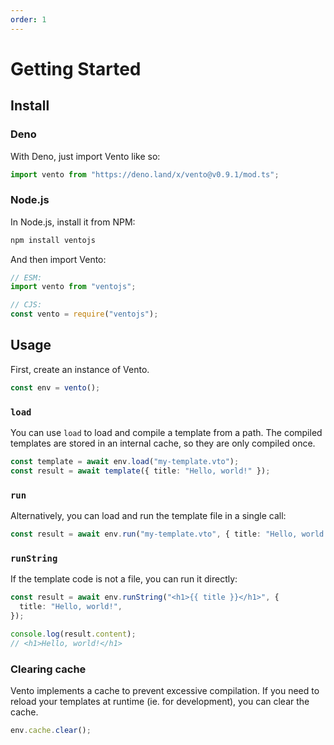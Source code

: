 ```yaml
---
order: 1
---
```


# Getting Started

## Install

### Deno

With Deno, just import Vento like so:

```js
import vento from "https://deno.land/x/vento@v0.9.1/mod.ts";
```

### Node.js

In Node.js, install it from NPM:

```sh
npm install ventojs
```

And then import Vento:

```js
// ESM:
import vento from "ventojs";

// CJS:
const vento = require("ventojs");
```

## Usage

First, create an instance of Vento.

```js
const env = vento();
```

### `load`

You can use `load` to load and compile a template from a path. The compiled
templates are stored in an internal cache, so they are only compiled once.

```ts
const template = await env.load("my-template.vto");
const result = await template({ title: "Hello, world!" });
```

### `run`

Alternatively, you can load and run the template file in a single call:

```ts
const result = await env.run("my-template.vto", { title: "Hello, world!" });
```

### `runString`

If the template code is not a file, you can run it directly:

```ts
const result = await env.runString("<h1>{{ title }}</h1>", {
  title: "Hello, world!",
});

console.log(result.content);
// <h1>Hello, world!</h1>
```

### Clearing cache

Vento implements a cache to prevent excessive compilation. If you need to
reload your templates at runtime (ie. for development), you can clear the cache.

```js
env.cache.clear();
```
